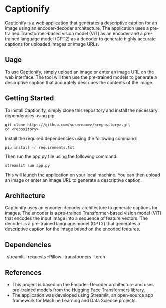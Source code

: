 # Captionify
Captionify is a web application that generates a descriptive caption for an image using an encoder-decoder architecture. The application uses a pre-trained Transformer-based vision model (ViT) as an encoder and a pre-trained language model (GPT2) as a decoder to generate highly accurate captions for uploaded images or image URLs.
## Uage
To use Captionify, simply upload an image or enter an image URL on the web interface. The tool will then use the pre-trained models to generate a descriptive caption that accurately describes the contents of the image.
## Getting Started
To install Captionify, simply clone this repository and install the necessary dependencies using pip:
```
git clone https://github.com/<username>/<repository>.git
cd <repository>
```
Install the required dependencies using the following command:
```
pip install -r requirements.txt
```
Then run the app.py file using the following command:
```
streamlit run app.py
```
This will launch the application on your local machine. You can then upload an image or enter an image URL to generate a descriptive caption.
## Architecture
Captionify uses an encoder-decoder architecture to generate captions for images. The encoder is a pre-trained Transformer-based vision model (ViT) that encodes the input image into a sequence of feature vectors. The decoder is a pre-trained language model (GPT2) that generates a descriptive caption for the image based on the encoded features.
## Dependencies
-streamlit
-requests
-Pillow
-transformers
-torch
## References
- This project is based on the Encoder-Decoder architecture and uses pre-trained models from the Hugging Face Transformers library.
- The application was developed using Streamlit, an open-source app framework for Machine Learning and Data Science projects.
